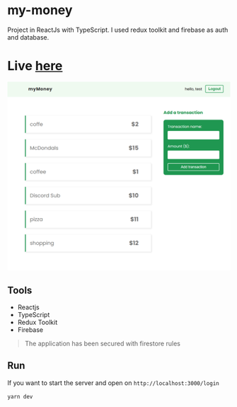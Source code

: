 # my-money
Project in ReactJs with TypeScript. I used redux toolkit and firebase as auth and database.

# Live [here](https://petitoff-my-money.netlify.app/)

![](https://github.com/petitoff/my-money/blob/master/docs/home-page.png)

## Tools
- Reactjs
- TypeScript
- Redux Toolkit
- Firebase

> The application has been secured with firestore rules

## Run
If you want to start the server and open on `http://localhost:3000/login`
```
yarn dev
```
